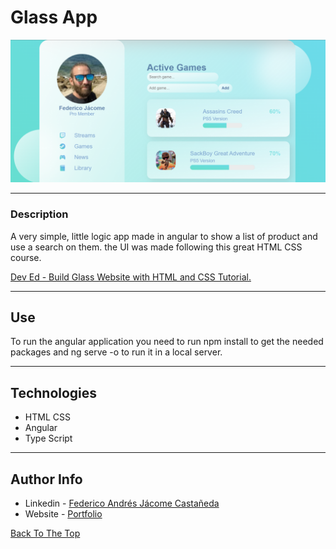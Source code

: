 # Glass App

![Project Image](./main_img.png)

---

### Description
A very simple, little logic app made in angular to show a list of product and use a search on them. the UI was made following this great HTML CSS course.

[Dev Ed - Build Glass Website with HTML and CSS Tutorial.](https://www.youtube.com/watch?v=O7WbVj5apxU&ab_channel=DevEd)


---

## Use

To run the angular application you need to run npm install to get the needed packages and ng serve -o to run it in a local server.

---

## Technologies

- HTML CSS
- Angular
- Type Script

---
## Author Info

- Linkedin - [Federico Andrés Jácome Castañeda](https://www.linkedin.com/in/federicojacome/)
- Website - [Portfolio](http://fedeandresdeveloper.online/)

[Back To The Top](#read-me-template)
